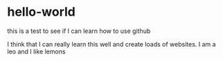 # hello-world
this is a test to see if I can learn how to use github

I think that I can really learn this well and create loads of websites.  I am a leo and I like lemons

